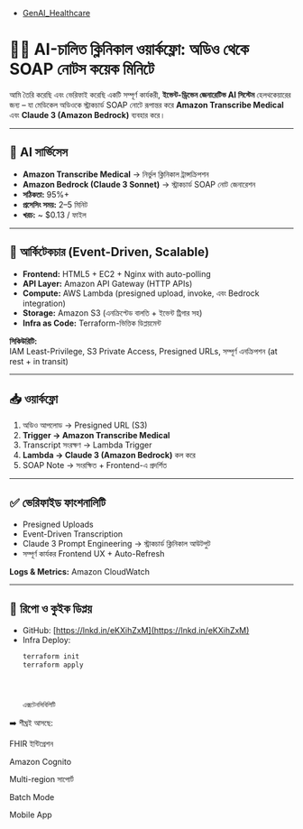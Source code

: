 

- [GenAI_Healthcare](https://github.com/satispp24/GenAI_Healthcare)

# 🏥🤖 AI-চালিত ক্লিনিকাল ওয়ার্কফ্লো: অডিও থেকে SOAP নোটস কয়েক মিনিটে  

আমি তৈরি করেছি এবং ভেরিফাই করেছি একটি সম্পূর্ণ কার্যকরী, **ইভেন্ট-ড্রিভেন জেনারেটিভ AI সিস্টেম** হেলথকেয়ারের জন্য – যা মেডিকেল অডিওকে স্ট্রাকচার্ড SOAP নোটে রূপান্তর করে **Amazon Transcribe Medical** এবং **Claude 3 (Amazon Bedrock)** ব্যবহার করে।  

---

## 🧠 AI সার্ভিসেস  
- **Amazon Transcribe Medical** → নির্ভুল ক্লিনিকাল ট্রান্সক্রিপশন  
- **Amazon Bedrock (Claude 3 Sonnet)** → স্ট্রাকচার্ড SOAP নোট জেনারেশন  
- **সঠিকতা:** 95%+  
- **প্রসেসিং সময়:** 2–5 মিনিট  
- **খরচ:** ~ $0.13 / ফাইল  

---

## 🧱 আর্কিটেকচার (Event-Driven, Scalable)  
- **Frontend:** HTML5 + EC2 + Nginx with auto-polling  
- **API Layer:** Amazon API Gateway (HTTP APIs)  
- **Compute:** AWS Lambda (presigned upload, invoke, এবং Bedrock integration)  
- **Storage:** Amazon S3 (এনক্রিপ্টেড বালতি + ইভেন্ট ট্রিগার সহ)  
- **Infra as Code:** Terraform-ভিত্তিক ডিপ্লয়মেন্ট  

**সিকিউরিটি:**  
IAM Least-Privilege, S3 Private Access, Presigned URLs, সম্পূর্ণ এনক্রিপশন (at rest + in transit)  

---

## 📥 ওয়ার্কফ্লো  
1. অডিও আপলোড → Presigned URL (S3)  
2. **Trigger → Amazon Transcribe Medical**  
3. Transcript সংরক্ষণ → Lambda Trigger  
4. **Lambda → Claude 3 (Amazon Bedrock)** কল করে  
5. SOAP Note → সংরক্ষিত + Frontend-এ প্রদর্শিত  

---

## ✅ ভেরিফাইড ফাংশনালিটি  
- Presigned Uploads  
- Event-Driven Transcription  
- Claude 3 Prompt Engineering → স্ট্রাকচার্ড ক্লিনিকাল আউটপুট  
- সম্পূর্ণ কার্যকর Frontend UX + Auto-Refresh  

**Logs & Metrics:** Amazon CloudWatch  

---

## 📁 রিপো ও কুইক ডিপ্লয়  
- GitHub: [https://lnkd.in/eKXihZxM](https://lnkd.in/eKXihZxM)  
- Infra Deploy:  
  ```bash
  terraform init  
  terraform apply




  এক্সটেনসিবিলিটি

➡️ শীঘ্রই আসছে:

FHIR ইন্টিগ্রেশন

Amazon Cognito

Multi-region সাপোর্ট

Batch Mode

Mobile App
